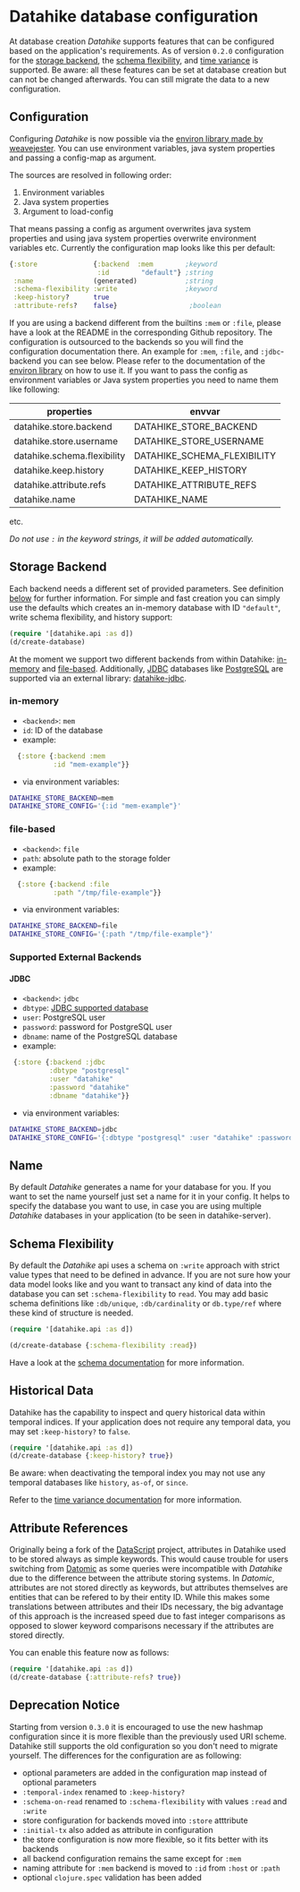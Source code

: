 # Datahike database configuration

At database creation _Datahike_ supports features that can be configured based on the application's requirements. As of version `0.2.0` configuration for the [storage backend](#storage-backend), the [schema flexibility](#schema-flexibility), and [time variance](#historical-data) is supported.  Be aware: all these features can be set at database creation but can not be changed afterwards. You can still migrate the data to a new configuration.

## Configuration

Configuring _Datahike_ is now possible via the [environ library made by weavejester](https://github.com/weavejester/environ). You can use environment variables, java system properties and passing a config-map as argument.

The sources are resolved in following order:
1. Environment variables
2. Java system properties
3. Argument to load-config

That means passing a config as argument overwrites java system properties and using java system properties overwrite environment variables etc. Currently the configuration map looks like this per default:

```clojure
{:store              {:backend  :mem        ;keyword
                      :id        "default"} ;string
 :name               (generated)            ;string
 :schema-flexibility :write                 ;keyword
 :keep-history?      true
 :attribute-refs?    false}                  ;boolean
```

If you are using a backend different from the builtins `:mem` or `:file`, please have a look at the README in the corresponding Github repository. The configuration is outsourced to the backends so you will find the configuration documentation there. An example for `:mem`, `:file`, and `:jdbc`-backend you can see below. Please refer to the documentation of the [environ library](https://github.com/weavejester/environ) on how to use it. If you want to pass the config as environment variables or Java system properties you need to name them like following:

properties                  | envvar
----------------------------|--------------------------
datahike.store.backend      | DATAHIKE_STORE_BACKEND
datahike.store.username     | DATAHIKE_STORE_USERNAME
datahike.schema.flexibility | DATAHIKE_SCHEMA_FLEXIBILITY
datahike.keep.history       | DATAHIKE_KEEP_HISTORY
datahike.attribute.refs     | DATAHIKE_ATTRIBUTE_REFS
datahike.name               | DATAHIKE_NAME
etc.

*Do not use `:` in the keyword strings, it will be added automatically.*

## Storage Backend

Each backend needs a different set of provided parameters. See definition
[below](#storage-backend) for further information. For simple and fast creation
you can simply use the defaults which creates an in-memory database with ID `"default"`, write schema flexibility, and history support:

```clojure
(require '[datahike.api :as d])
(d/create-database)
```

At the moment we support two different backends from within Datahike: [in-memory](#in-memory) and [file-based](#file-based).
Additionally, [JDBC](https://docs.oracle.com/javase/8/docs/technotes/guides/jdbc/) databases like [PostgreSQL](#postgresql) are supported via an external library: [datahike-jdbc](https://github.com/replikativ/datahike-jdbc/).

### in-memory

- `<backend>`: `mem`
- `id`: ID of the database
- example: 
```clojure 
  {:store {:backend :mem 
           :id "mem-example"}}
```
- via environment variables:
```bash
DATAHIKE_STORE_BACKEND=mem
DATAHIKE_STORE_CONFIG='{:id "mem-example"}'
```

### file-based

- `<backend>`: `file`
- `path`: absolute path to the storage folder
- example: 
```clojure 
  {:store {:backend :file 
           :path "/tmp/file-example"}}
```
- via environment variables:
```bash
DATAHIKE_STORE_BACKEND=file
DATAHIKE_STORE_CONFIG='{:path "/tmp/file-example"}'
```

### Supported External Backends

#### JDBC

- `<backend>`: `jdbc`
- `dbtype`: [JDBC supported database](https://cljdoc.org/d/com.github.seancorfield/next.jdbc/1.2.737/doc/getting-started)
- `user`: PostgreSQL user
- `password`: password for PostgreSQL user
- `dbname`: name of the PostgreSQL database
- example:
```clojure 
 {:store {:backend :jdbc
          :dbtype "postgresql"
          :user "datahike"
          :password "datahike"
          :dbname "datahike"}}
```
- via environment variables:
```bash
DATAHIKE_STORE_BACKEND=jdbc
DATAHIKE_STORE_CONFIG='{:dbtype "postgresql" :user "datahike" :password "datahike" :dbname "datahike"}'
```


## Name

By default _Datahike_ generates a name for your database for you. If you want to set
the name yourself just set a name for it in your config. It helps to specify the
database you want to use, in case you are using multiple _Datahike_ databases in
your application (to be seen in datahike-server).

## Schema Flexibility

By default the _Datahike_ api uses a schema on `:write` approach with strict value
types that need to be defined in advance. If you are not sure how your data
model looks like and you want to transact any kind of data into the database you
can set `:schema-flexibility` to `read`. You may add basic schema definitions like `:db/unique`,
`:db/cardinality` or `db.type/ref` where these kind of structure is needed.

```clojure
(require '[datahike.api :as d])

(d/create-database {:schema-flexibility :read})
```

Have a look at the [schema documentation](./schema.md) for more information.

## Historical Data

Datahike has the capability to inspect and query historical data within temporal
indices. If your application does not require any temporal data, you may
set `:keep-history?` to `false`.

```clojure
(require '[datahike.api :as d])
(d/create-database {:keep-history? true})
```

Be aware: when deactivating the temporal index you may not use any temporal databases like `history`, `as-of`, or
`since`.

Refer to the [time variance documentation](./time_variance.md) for more information.

## Attribute References

Originally being a fork of the [DataScript](https://github.com/tonsky/datascript) project, attributes in Datahike used to be stored always as simple keywords. This would cause trouble for users switching from [Datomic](https://www.datomic.com/) as some queries were incompatible with _Datahike_ due to the difference between the attribute storing systems. In _Datomic_, attributes are not stored directly as keywords, but attributes themselves are entities that can be refered to by their entity ID. While this makes some translations between attributes and their IDs necessary, the big advantage of this approach is the increased speed due to fast integer comparisons as opposed to slower keyword comparisons necessary if the attributes are stored directly. 

You can enable this feature now as follows:

```clojure
(require '[datahike.api :as d])
(d/create-database {:attribute-refs? true})
```

## Deprecation Notice
Starting from version `0.3.0` it is encouraged to use the new hashmap configuration since it is more flexible than the previously used URI scheme. Datahike still supports the old configuration so you don't need to migrate yourself. The differences for the configuration are as following:

- optional parameters are added in the configuration map instead of optional parameters
- `:temporal-index` renamed to `:keep-history?`
- `:schema-on-read` renamed to `:schema-flexibility` with values `:read` and `:write`
- store configuration for backends moved into `:store` atttribute
- `:initial-tx` also added as attribute in configuration
- the store configuration is now more flexible, so it fits better with its backends
- all backend configuration remains the same except for `:mem`
- naming attribute for `:mem` backend is moved to `:id` from `:host` or `:path`
- optional `clojure.spec` validation has been added
